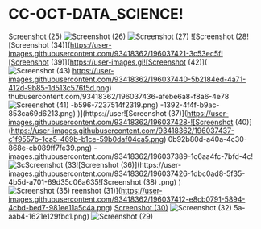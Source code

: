 # CC-OCT-DATA_SCIENCE!
[Screenshot (25)](https://user-images.githubusercontent.com/93418362/196037374-a9c7d5d1-ec42-455c-b1f5-1fbf4529863e.png)
![Screenshot (26)](https://user-images.githubusercontent.com/93418362/196037385-4a0ad6f3-3e29-4ecd-af98-e5e308e4a5e3.png)
![Screenshot (27)](https://user-images.githubusercontent.com/93418362/196037386-bddfb80b-3690-45a4-90e8-a7c4f1f38896.png)
![Screenshot (28![Screenshot (34)](https://user-images.githubusercontent.com/93418362/196037421-3c53ec5f![Screenshot (39)](https://user-images.gi![Screenshot (42)](![Screenshot (43)](https://user-images.githubusercontent.com/93418362/196037442-953058cb-6588-4853-aa39-5096919690f2.png)
https://user-images.githubusercontent.com/93418362/196037440-5b2184ed-4a71-412d-9b85-1d513c576f5d.png)
thubusercontent.com/93418362/196037436-afebe6a8-f8a6-4e78![Screenshot (41)](https://user-images.githubusercontent.com/93418362/196037438-b383bfa2-607b-40b2-9922-52b9f95bd1ee.png)
-b596-7237514f2319.png)
-1392-4f4f-b9ac-853ca69d6213.png)
)](https://user![Screenshot (37)](https://user-images.githubusercontent.com/93418362/196037428-![Screenshot (40)](https://user-images.githubusercontent.com/93418362/196037437-c1f9557b-1ca5-469b-b1ce-59b0daf04ca5.png)
0b92b80d-a40a-4c30-868e-cb089ff7fe39.png)
-images.githubusercontent.com/93418362/196037389-1c6aa4fc-7bfd-4c!![Sc![Screenshot (33![Screenshot (36)](https://user-images.githubusercontent.com/93418362/196037426-1dbc0ad8-5f35-4b5d-a701-69d35c06a635![Screenshot (38)](https://user-images.githubusercontent.com/93418362/196037431-f9ff3004-9385-43c4-a278-ba246e09fdc2.png)
.png)
)](https://user-images.githubusercontent.com/93418362/196037419-ee4ed77c-38a3-44de-a63d-c03e7579310c.png)
![Screenshot (35)](https://user-images.githubusercontent.com/93418362/196037424-d09ff660-1e9b-4bbd-8cdf-65e94112d5d8.png)
reenshot (31)](https://user-images.githubusercontent.com/93418362/196037412-e8cb0791-5894-4cbd-bed7-981ee11a5c4a.png)
[Screenshot (30)](https://user-images.githubusercontent.com/93418362/196037404-4c85a781-a6a0-4780-ab10-82b48aa08660.png)
![Screenshot (32)](https://user-images.githubusercontent.com/93418362/196037415-54d14caf-f51e-4755-b9e5-e13840f796f2.png)
5a-aab4-1621e129fbc1.png)
![Screenshot (29)](https://user-images.githubusercontent.com/93418362/196037393-755be36b-3308-44e9-a12f-448b75d2a5f1.png)
